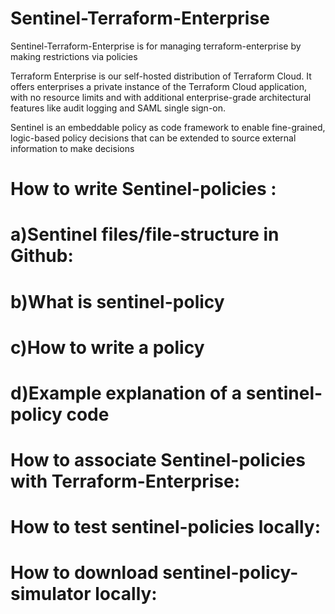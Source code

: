 # Sentinel-Terraform-Enterprise
Sentinel-Terraform-Enterprise is for managing terraform-enterprise by making restrictions via policies

Terraform Enterprise is our self-hosted distribution of Terraform Cloud. It offers enterprises a private instance of the Terraform Cloud application, with no resource limits and with additional enterprise-grade architectural features like audit logging and SAML single sign-on.

Sentinel is an embeddable policy as code framework to enable fine-grained, logic-based policy decisions that can be extended to source external information to make decisions

# How to write Sentinel-policies :
  # a)Sentinel files/file-structure in Github:
  # b)What is sentinel-policy
  # c)How to write a policy
  # d)Example explanation of a sentinel-policy code

# How to associate Sentinel-policies with Terraform-Enterprise:

# How to test sentinel-policies locally: 
  # How to download sentinel-policy-simulator locally:

